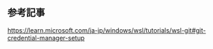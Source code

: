 ## 参考記事

https://learn.microsoft.com/ja-jp/windows/wsl/tutorials/wsl-git#git-credential-manager-setup



